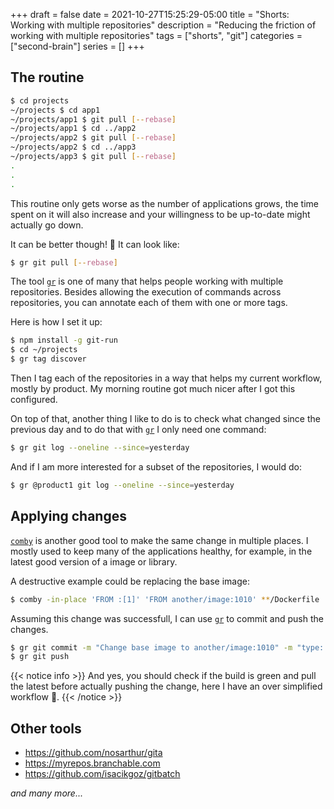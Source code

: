 +++ 
draft = false
date = 2021-10-27T15:25:29-05:00
title = "Shorts: Working with multiple repositories"
description = "Reducing the friction of working with multiple repositories"
tags = ["shorts", "git"]
categories = ["second-brain"]
series = []
+++

## The routine

```bash
$ cd projects
~/projects $ cd app1
~/projects/app1 $ git pull [--rebase]
~/projects/app1 $ cd ../app2
~/projects/app2 $ git pull [--rebase]
~/projects/app2 $ cd ../app3
~/projects/app3 $ git pull [--rebase]
.
.
.
```

This routine only gets worse as the number of applications grows, the time spent
on it will also increase and your willingness to be up-to-date might actually go
down.

It can be better though! :slightly_smiling_face: It can look like:

```bash
$ gr git pull [--rebase]
```

The tool [`gr`][gr] is one of many that helps people working with multiple
repositories. Besides allowing the execution of commands across repositories,
you can annotate each of them with one or more tags.

Here is how I set it up:

```bash
$ npm install -g git-run
$ cd ~/projects
$ gr tag discover
```

Then I tag each of the repositories in a way that helps my current workflow,
mostly by product. My morning routine got much nicer after I got this
configured.

On top of that, another thing I like to do is to check what changed since the
previous day and to do that with [`gr`][gr] I only need one command:

```bash
$ gr git log --oneline --since=yesterday
```

And if I am more interested for a subset of the repositories, I would do:

```bash
$ gr @product1 git log --oneline --since=yesterday
```

## Applying changes

[`comby`][comby] is another good tool to make the same change in multiple
places. I mostly used to keep many of the applications healthy, for example, in
the latest good version of a image or library.

A destructive example could be replacing the base image:

```bash
$ comby -in-place 'FROM :[1]' 'FROM another/image:1010' **/Dockerfile
```

Assuming this change was successfull, I can use [`gr`][gr] to commit and push
the changes.

```bash
$ gr git commit -m "Change base image to another/image:1010" -m "type: health"
$ gr git push
```

{{< notice info >}}
And yes, you should check if the build is green and pull the latest before
actually pushing the change, here I have an over simplified workflow
:slightly_smiling_face:.
{{< /notice >}}

## Other tools

- https://github.com/nosarthur/gita
- https://myrepos.branchable.com
- https://github.com/isacikgoz/gitbatch

_and many more..._


[gr]: https://github.com/mixu/gr
[comby]: https://comby.dev
